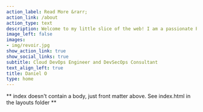```yaml
---
action_label: Read More &rarr;
action_link: /about
action_type: text
description: Welcome to my little slice of the web! I am a passionate Platform Engineer with expertise in AWS, Azure & GCP Administration, Security, and DevOps.                                     My goal is to help Dev teams leverage technology to solve complex problems. With a keen interest in Automation, Privacy Law, and Cinematography, I hope to share my knowledge and experiences with you through this platform.
image_left: false
images:
- img/revoir.jpg
show_action_link: true
show_social_links: true
subtitle: Cloud DevOps Engineer and DevSecOps Consultant
text_align_left: true
title: Daniel O
type: home
---
```


** index doesn't contain a body, just front matter above.
See index.html in the layouts folder **
